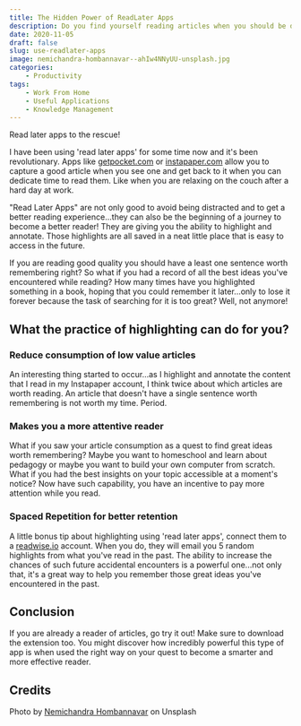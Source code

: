 ```yaml
---
title: The Hidden Power of ReadLater Apps
description: Do you find yourself reading articles when you should be doing something else? Do you find yourself feeling in a rush to read it because you are trying to squeeze it in between tasks? Are you tired of all the junk ads you find in those articles?
date: 2020-11-05
draft: false
slug: use-readlater-apps
image: nemichandra-hombannavar--ahIw4NNyUU-unsplash.jpg
categories:
    - Productivity
tags:
    - Work From Home
    - Useful Applications
    - Knowledge Management
---
```


Read later apps to the rescue!

I have been using 'read later apps' for some time now and it's been revolutionary. Apps like [getpocket.com](http://getpocket.com) or [instapaper.com](http://instapaper.com) allow you to capture a good article when you see one and get back to it when you can dedicate time to read them. Like when you are relaxing on the couch after a hard day at work. 

"Read Later Apps" are not only good to avoid being distracted and to get a better reading experience...they can also be the beginning of a journey to become a better reader! They are giving you the ability to highlight and annotate. Those highlights are all saved in a neat little place that is easy to access in the future.

If you are reading good quality you should have a least one sentence worth remembering right? So what if you had a record of all the best ideas you've encountered while reading? How many times have you highlighted something in a book, hoping that you could remember it later...only to lose it forever because the task of searching for it is too great? Well, not anymore!

## What the practice of highlighting can do for you?

### Reduce consumption of low value articles

An interesting thing started to occur...as I highlight and annotate the content that I read in my Instapaper account, I think twice about which articles are worth reading. An article that doesn't have a single sentence worth remembering is not worth my time. Period.

### Makes you a more attentive reader

What if you saw your article consumption as a quest to find great ideas worth remembering? Maybe you want to homeschool and learn about pedagogy or maybe you want to build your own computer from scratch. What if you had the best insights on your topic accessible at a moment's notice? Now have such capability, you have an incentive to pay more attention while you read.

### Spaced Repetition for better retention

A little bonus tip about highlighting using 'read later apps', connect them to a [readwise.io](http://readwise.io) account. When you do, they will email you 5 random highlights from what you've read in the past. The ability to increase the chances of such future accidental encounters is a powerful one...not only that, it's a great way to help you remember those great ideas you've encountered in the past.

## Conclusion

If you are already a reader of articles, go try it out! Make sure to download the extension too. You might discover how incredibly powerful this type of app is when used the right way on your quest to become a smarter and more effective reader.

## Credits

Photo by [Nemichandra Hombannavar](https://unsplash.com/@nemichandra?utm_source=unsplash&amp;utm_medium=referral&amp;utm_content=creditCopyText) on Unsplash